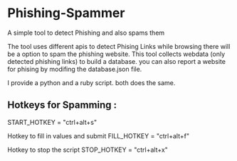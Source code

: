 # Phishing-Spammer
A simple tool to detect Phishing and also spams them

The tool uses different apis to detect Phising Links while browsing there will be a option to spam the phishing website.
This tool collects webdata (only detected phishing links) to build a database. you can also report a website for phising by modifing the database.json file.

I provide a python and a ruby script. both does the same.

## Hotkeys for Spamming :

START_HOTKEY = "ctrl+alt+s"

Hotkey to fill in values and submit
FILL_HOTKEY = "ctrl+alt+f"

Hotkey to stop the script
STOP_HOTKEY = "ctrl+alt+x"
